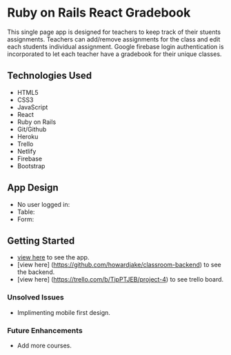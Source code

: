 # Ruby on Rails React Gradebook

This single page app is designed for teachers to keep track of their stuents assignments. Teachers can add/remove assignments for the class and edit each students individual assignment. Google firebase login authentication is incorporated to let each teacher have a gradebook for their unique classes.

## Technologies Used

* HTML5
* CSS3
* JavaScript
* React
* Ruby on Rails
* Git/Github
* Heroku
* Trello
* Netlify
* Firebase
* Bootstrap

## App Design

* No user logged in:
* Table:
* Form:

## Getting Started

* [view here](https://react-mountains-log.netlify.app) to see the app.
* [view here] (<https://github.com/howardjake/classroom-backend>) to see the backend.
* [view here] (<https://trello.com/b/TipPTJEB/project-4>) to see trello board.

### Unsolved Issues

* Implimenting mobile first design.

### Future Enhancements

* Add more courses.
